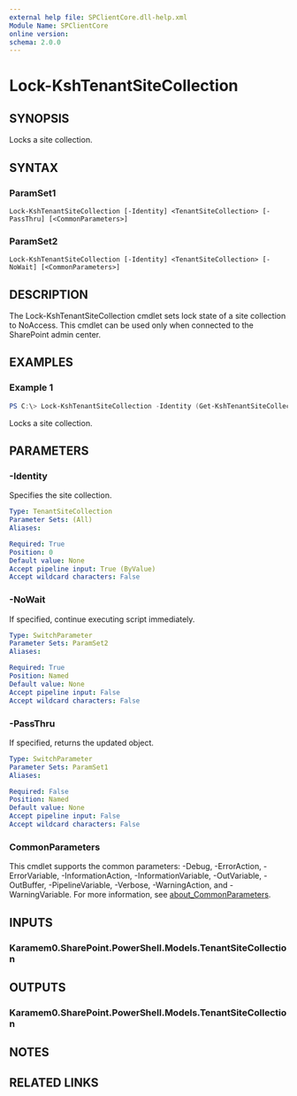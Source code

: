 ```yaml
---
external help file: SPClientCore.dll-help.xml
Module Name: SPClientCore
online version:
schema: 2.0.0
---
```


# Lock-KshTenantSiteCollection

## SYNOPSIS
Locks a site collection.

## SYNTAX

### ParamSet1
```
Lock-KshTenantSiteCollection [-Identity] <TenantSiteCollection> [-PassThru] [<CommonParameters>]
```

### ParamSet2
```
Lock-KshTenantSiteCollection [-Identity] <TenantSiteCollection> [-NoWait] [<CommonParameters>]
```

## DESCRIPTION
The Lock-KshTenantSiteCollection cmdlet sets lock state of a site collection to NoAccess.
This cmdlet can be used only when connected to the SharePoint admin center.

## EXAMPLES

### Example 1
```powershell
PS C:\> Lock-KshTenantSiteCollection -Identity (Get-KshTenantSiteCollection -SiteCollectionUrl 'https://example.sharepoint.com/sites/hub')
```

Locks a site collection.

## PARAMETERS

### -Identity
Specifies the site collection.

```yaml
Type: TenantSiteCollection
Parameter Sets: (All)
Aliases:

Required: True
Position: 0
Default value: None
Accept pipeline input: True (ByValue)
Accept wildcard characters: False
```

### -NoWait
If specified, continue executing script immediately.

```yaml
Type: SwitchParameter
Parameter Sets: ParamSet2
Aliases:

Required: True
Position: Named
Default value: None
Accept pipeline input: False
Accept wildcard characters: False
```

### -PassThru
If specified, returns the updated object.

```yaml
Type: SwitchParameter
Parameter Sets: ParamSet1
Aliases:

Required: False
Position: Named
Default value: None
Accept pipeline input: False
Accept wildcard characters: False
```

### CommonParameters
This cmdlet supports the common parameters: -Debug, -ErrorAction, -ErrorVariable, -InformationAction, -InformationVariable, -OutVariable, -OutBuffer, -PipelineVariable, -Verbose, -WarningAction, and -WarningVariable. For more information, see [about_CommonParameters](http://go.microsoft.com/fwlink/?LinkID=113216).

## INPUTS

### Karamem0.SharePoint.PowerShell.Models.TenantSiteCollection

## OUTPUTS

### Karamem0.SharePoint.PowerShell.Models.TenantSiteCollection

## NOTES

## RELATED LINKS
